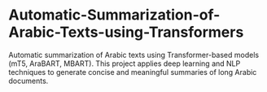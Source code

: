 # Automatic-Summarization-of-Arabic-Texts-using-Transformers
 Automatic summarization of Arabic texts using Transformer-based models (mT5, AraBART, MBART). This project applies deep learning and NLP techniques to generate concise and meaningful summaries of long Arabic documents.
